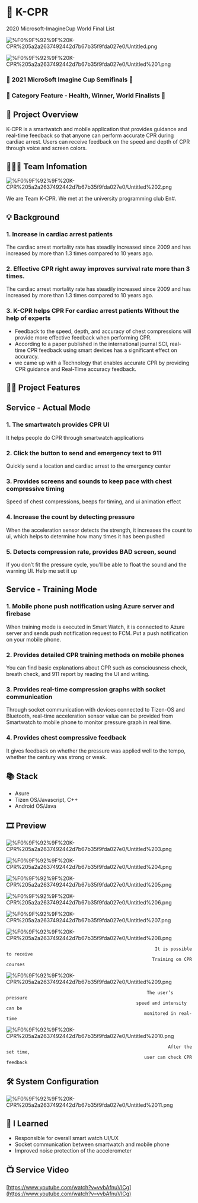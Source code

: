 # 💟 K-CPR


2020 Microsoft-ImagineCup World Final List

![%F0%9F%92%9F%20K-CPR%205a2a2637492442d7b67b35f9fda027e0/Untitled.png](%F0%9F%92%9F%20K-CPR%205a2a2637492442d7b67b35f9fda027e0/Untitled.png)

![%F0%9F%92%9F%20K-CPR%205a2a2637492442d7b67b35f9fda027e0/Untitled%201.png](%F0%9F%92%9F%20K-CPR%205a2a2637492442d7b67b35f9fda027e0/Untitled%201.png)

### 🌟 **2021 MicroSoft Imagine Cup Semifinals** 🌟

### 🌟 **Category Feature - Health, Winner, World Finalists** 🌟

## 📖 Project Overview


K-CPR is a smartwatch and mobile application that provides guidance and real-time feedback so that anyone can perform accurate CPR during cardiac arrest. Users can receive feedback on the speed and depth of CPR through voice and screen colors.

## 👨‍👧‍👧 Team Infomation


![%F0%9F%92%9F%20K-CPR%205a2a2637492442d7b67b35f9fda027e0/Untitled%202.png](%F0%9F%92%9F%20K-CPR%205a2a2637492442d7b67b35f9fda027e0/Untitled%202.png)

We are Team K-CPR. We met at the university programming club En#.

## 💡 Background


### 1. Increase in cardiac arrest patients

The cardiac arrest mortality rate has steadily
increased since 2009 and has increased by more
than 1.3 times compared to 10 years ago.

### 2. Effective CPR right away improves survival rate more than 3 times.

The cardiac arrest mortality rate has steadily
increased since 2009 and has increased by more
than 1.3 times compared to 10 years ago.

### 3. K-CPR helps CPR For cardiac arrest patients Without the help of experts

- Feedback to the speed, depth, and accuracy of chest compressions will
provide more effective feedback when performing CPR.
- According to a paper published in the international journal SCI, real-
time CPR feedback using smart devices has a significant effect on accuracy.
- we came up with a Technology that enables accurate
CPR by providing CPR guidance and Real-Time accuracy feedback.

## 👩‍💻 Project Features


## Service - Actual Mode

### 1. The smartwatch provides CPR UI

It helps people do CPR through smartwatch applications

### 2. Click the button to send and emergency text to 911

Quickly send a location and cardiac arrest to the emergency center

### 3. Provides screens and sounds to keep pace with chest compressive timing

Speed of chest compressions, beeps for timing, and ui animation effect

### 4. Increase the count by detecting pressure

When the acceleration sensor detects the strength, it increases the count to ui, which helps to determine how many times it has been pushed

### 5. Detects compression rate, provides BAD screen, sound

If you don’t fit the pressure cycle, you’ll be able to float the sound
and the warning UI. Help me set it up

## Service - Training Mode

### 1. Mobile phone push notification using Azure server and firebase

When training mode is executed in Smart Watch, it is connected to Azure server
and sends push notification request to FCM. Put a push notification on your mobile phone.

### 2. Provides detailed CPR training methods on mobile phones

You can find basic explanations about CPR such as consciousness check,
breath check, and 911 report by reading the UI and writing.

### 3. Provides real-time compression graphs with socket communication

Through socket communication with devices connected to Tizen-OS and Bluetooth,
real-time acceleration sensor value can be provided from Smartwatch to mobile phone
to monitor pressure graph in real time.

### 4. Provides chest compressive feedback

It gives feedback on whether the pressure was applied well to the tempo, whether the
century was strong or weak.

## 📚 Stack


- Asure
- Tizen OS/Javascript, C++
- Android OS/Java

## 🎞️ Preview

![%F0%9F%92%9F%20K-CPR%205a2a2637492442d7b67b35f9fda027e0/Untitled%203.png](%F0%9F%92%9F%20K-CPR%205a2a2637492442d7b67b35f9fda027e0/Untitled%203.png)

![%F0%9F%92%9F%20K-CPR%205a2a2637492442d7b67b35f9fda027e0/Untitled%204.png](%F0%9F%92%9F%20K-CPR%205a2a2637492442d7b67b35f9fda027e0/Untitled%204.png)

![%F0%9F%92%9F%20K-CPR%205a2a2637492442d7b67b35f9fda027e0/Untitled%205.png](%F0%9F%92%9F%20K-CPR%205a2a2637492442d7b67b35f9fda027e0/Untitled%205.png)

![%F0%9F%92%9F%20K-CPR%205a2a2637492442d7b67b35f9fda027e0/Untitled%206.png](%F0%9F%92%9F%20K-CPR%205a2a2637492442d7b67b35f9fda027e0/Untitled%206.png)

![%F0%9F%92%9F%20K-CPR%205a2a2637492442d7b67b35f9fda027e0/Untitled%207.png](%F0%9F%92%9F%20K-CPR%205a2a2637492442d7b67b35f9fda027e0/Untitled%207.png)

![%F0%9F%92%9F%20K-CPR%205a2a2637492442d7b67b35f9fda027e0/Untitled%208.png](%F0%9F%92%9F%20K-CPR%205a2a2637492442d7b67b35f9fda027e0/Untitled%208.png)

                                                            It is possible to receive
                                                           Training on CPR courses

![%F0%9F%92%9F%20K-CPR%205a2a2637492442d7b67b35f9fda027e0/Untitled%209.png](%F0%9F%92%9F%20K-CPR%205a2a2637492442d7b67b35f9fda027e0/Untitled%209.png)

                                                         The user’s pressure
                                                     speed and intensity can be
                                                        monitored in real-time

![%F0%9F%92%9F%20K-CPR%205a2a2637492442d7b67b35f9fda027e0/Untitled%2010.png](%F0%9F%92%9F%20K-CPR%205a2a2637492442d7b67b35f9fda027e0/Untitled%2010.png)

                                                                 After the set time,
                                                        user can check CPR feedback

## 🛠️ System Configuration

![%F0%9F%92%9F%20K-CPR%205a2a2637492442d7b67b35f9fda027e0/Untitled%2011.png](%F0%9F%92%9F%20K-CPR%205a2a2637492442d7b67b35f9fda027e0/Untitled%2011.png)

## 💭 I Learned


- Responsible for overall smart watch UI/UX
- Socket communication between smartwatch and mobile phone
- Improved noise protection of the accelerometer

## 📺 Service Video


[https://www.youtube.com/watch?v=vvbAfnuVlCg](https://www.youtube.com/watch?v=vvbAfnuVlCg)
